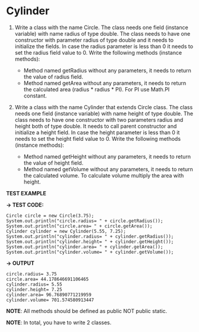 # Cylinder
1. Write a class with the name Circle. The class needs one field (instance variable) with name radius of type double.
The class needs to have one constructor with parameter radius of type double and it needs to initialize the fields.
In case the radius parameter is less than 0 it needs to set the radius field value to 0.
Write the following methods (instance methods):
    * Method named getRadius without any parameters, it needs to return the value of radius field.
    * Method named getArea without any parameters, it needs to return the calculated area (radius * radius * PI). For PI use Math.PI constant.

2. Write a class with the name Cylinder that extends Circle class. The class needs one field (instance variable) with name height of type double.
The class needs to have one constructor with two parameters radius and height both of type double. It needs to call parent constructor and initialize a height field.
In case the height parameter is less than 0 it needs to set the height field value to 0.
Write the following methods (instance methods):
    * Method named getHeight without any parameters, it needs to return the value of height field.
    * Method named getVolume without any parameters, it needs to return the calculated volume. To calculate volume multiply the area with height.



**TEST EXAMPLE**

**→ TEST CODE:**
```
Circle circle = new Circle(3.75);
System.out.println("circle.radius= " + circle.getRadius());
System.out.println("circle.area= " + circle.getArea());
Cylinder cylinder = new Cylinder(5.55, 7.25);
System.out.println("cylinder.radius= " + cylinder.getRadius());
System.out.println("cylinder.height= " + cylinder.getHeight());
System.out.println("cylinder.area= " + cylinder.getArea());
System.out.println("cylinder.volume= " + cylinder.getVolume());
```
**→ OUTPUT**
```
circle.radius= 3.75
circle.area= 44.178646691106465
cylinder.radius= 5.55
cylinder.height= 7.25
cylinder.area= 96.76890771219959
cylinder.volume= 701.574580913447
```

**NOTE**: All methods should be defined as public NOT public static.

**NOTE**: In total, you have to write 2 classes.